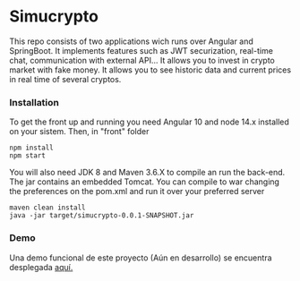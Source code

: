 # Simucrypto
This repo consists of two applications wich runs over Angular and SpringBoot. It implements features such as JWT securization, real-time chat, communication with external API...
It allows you to invest in crypto market with fake money. It allows you to see historic data and current prices in real time of several cryptos.

### Installation
To get the front up and running you need Angular 10 and node 14.x installed on your sistem. Then, in "front" folder 
```
npm install
npm start
```

You will also need JDK 8 and Maven 3.6.X to compile an run the back-end. The jar contains an embedded Tomcat. You can compile to war changing the preferences on the pom.xml and run it over your preferred server
```
maven clean install
java -jar target/simucrypto-0.0.1-SNAPSHOT.jar
```

### Demo
Una demo funcional de este proyecto (Aún en desarrollo) se encuentra desplegada [aquí.](https://alexoterof.github.io/Simucrypto/) 
